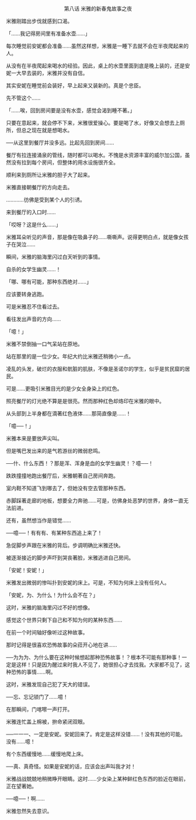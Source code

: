 <p align="center">第八话 米雅的新春鬼故事之夜</p>

米雅刚踏出步伐就感到口渴。

「……我记得房间里有准备水壶……」

每次睡觉前安妮都会准备……虽然这样想，米雅是一睡下去就不会在半夜爬起来的人。

从没有在半夜爬起来喝水的经验。因此，桌上的水壶里面到底是晚上装的，还是安妮一大早去装的，米雅并没有自信。

其实安妮在睡觉前会装好，早上起来又装新的。真是个忠臣。

先不管这个……

「……唉，回到房间要是没有水壶，感觉会渴到睡不著。」

只要在意起来，就会停不下来，米雅很爱操心。要是喝了水，好像又会想去上厕所，但总之现在就是想喝水。

──从这里到餐厅并没多远。比起先回到房间……

餐厅有拉连接涌泉的管线，随时都可以喝水。不愧是水资源丰富的威尔加公国，虽然没有拉到每个房间，但整体的用水设施很齐全。

顺利来到厕所让米雅的胆子大了起来。

米雅直接朝餐厅的方向走去。

…………彷佛是受到某个人的引诱。

来到餐厅的入口时……

「哎呀？这是什么……」

米雅耳朵听见的声音，那是像在吸鼻子的……嘶嘶声。说得更明白点，就是像女孩子在哭泣……

瞬间，米雅的脑海里闪过白天听到的事情。

自杀的女学生幽灵……！

「哪、哪有可能，那种东西绝对……」

应该要转身逃跑。

可是米雅忍不住看过去。

看往发出声音的方向……

「噫！」

米雅不禁倒抽一口气呆站在原地。

站在那里的是一位少女。年纪大约比米雅还稍微小一点。

凌乱的头发，破烂的衣服和骯脏的肌肤，不像是圣诺尔的学生，似乎是贫民窟的居民。

可是……更吸引米雅目光的是少女全身染上的红色。

照亮餐厅的灯光绝不算是是很亮。然而那种红色却烙印在米雅的眼中。

从头部到上半身都在滴著红色液体……那简直像是……！

「噫──！」

米雅本来是要放声尖叫。

但是嘴巴发出来的是气若游丝的微弱悲鸣。

──什、什么东西！？那是浑、浑身是血的女学生幽灵！？噫──！

跌跌撞撞地跑出餐厅后，米雅朝著自己房间奔跑。

室内鞋不知道飞到哪去了，但她没有空去管那种东西。

赤脚踩著走廊的地板，想要全力奔驰……可是，彷佛身处恶梦的世界，身体一直无法前进。

还有，虽然想当作是错觉……

──噫──！有有有、有某种东西追上来了！

急促脚步声跟在米雅的背后。步调明确比米雅还快。

被逐渐接近的脚步声吓到哭丧著脸，米雅逃进自己房间。

「安妮！安妮！」

米雅发出微弱的惨叫扑到安妮的床上。可是，不知为何床上没有任何人。

「安妮，为、为什么！为什么会不在？」

这时，米雅的脑海里闪过不好的想像。

感觉这个世界只剩下自己和不知为何的某种东西……

在前一个时间轴好像听过这种故事。

那时记得是很喜欢恐怖故事的朵菈开心地在讲……

──为为为、为什么要在这种时候想起那种恐怖故事！？根本不可能有那种事！一定是这样！只是因为醒过来时我人不见了，她很担心才去找我。大家都不见了，这种恐怖的事情……啊。

这时，米雅发现自己犯了天大的错误。

──忘、忘记锁门了……噫！

在那瞬间，门喀嚓一声打开。

米雅连忙盖上棉被，拚命紧闭双眼。

──一一一、一定是安妮。安妮回来了。肯定是这样没错……！没有其他的可能。没有……噫！

有个东西缓慢地……缓慢地爬上床。

──真、真奇怪。如果是安妮的话，应该会出声叫我才对！

米雅战战兢兢地稍微睁开眼睛。这时……少女染上某种鲜红色东西的脸近在眼前，正在望著她。

──噫──！啊……

米雅忽然失去意识。

